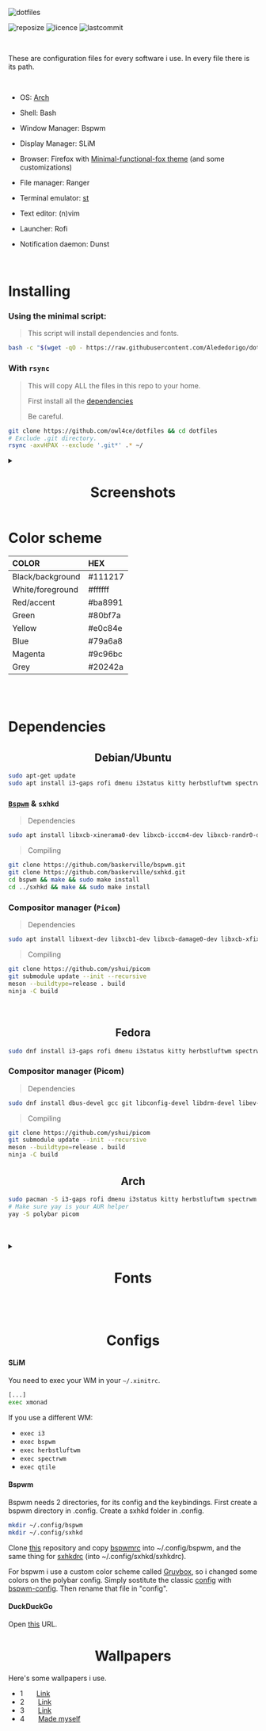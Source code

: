 ![dotfiles](https://res.cloudinary.com/dn3cdvdix/image/upload/v1609584148/dotfiles_mkcg0c.png)

![reposize](https://img.shields.io/github/repo-size/alededorigo/dotfiles?color=%2358d0f4&style=for-the-badge) ![licence](https://img.shields.io/github/license/alededorigo/dotfiles?color=%23cd58f4&style=for-the-badge) ![lastcommit](https://img.shields.io/github/last-commit/alededorigo/dotfiles?color=9ce590&style=for-the-badge)

<br>

These are configuration files for every software i use.
In every file there is its path.

<br>

* OS: [Arch](https://archlinux.org/)

* Shell: Bash

* Window Manager: Bspwm

* Display Manager: SLiM

* Browser: Firefox with [Minimal-functional-fox theme](https://github.com/mut-ex/minimal-functional-fox) (and some customizations)

* File manager: Ranger

* Terminal emulator: [st](https://st.suckless.org/)

* Text editor: (n)vim

* Launcher: Rofi

* Notification daemon: Dunst

<br>

### <h1 align="left">Installing</h1>
### Using the minimal script:
<blockquote>
This script will install dependencies and fonts.
</blockquote>

```bash
bash -c "$(wget -qO - https://raw.githubusercontent.com/Alededorigo/dotfiles/main/setup.sh)"
```

### With `rsync`
<blockquote> This will copy ALL the files in this repo to your home. 

First install all the [dependencies](#dependencies)

Be careful. </blockquote>

```bash
git clone https://github.com/owl4ce/dotfiles && cd dotfiles
# Exclude .git directory.
rsync -axvHPAX --exclude '.git*' .* ~/
```

<details >
    <summary><strong><h1 align="center">Screenshots</h1></strong></summary>
<img src="https://res.cloudinary.com/adwebsite/image/upload/v1612782415/dotfiles/screen1_yxrhl3.png">
<img src="https://i.redd.it/vmpl8ft5hnc61.png">
</details>

# Color scheme
| COLOR            | HEX       |
| :-------------   | :-------- |
| Black/background | #111217   |
| White/foreground | #ffffff      |
| Red/accent       | #ba8991   |
| Green            | #80bf7a   |
| Yellow           | #e0c84e   |
| Blue             | #79a6a8   |
| Magenta          | #9c96bc   |
| Grey             | #20242a   |

<br>
<br>

# Dependencies
###### <h2 align="center">Debian/Ubuntu</h2>
```sh
sudo apt-get update
sudo apt install i3-gaps rofi dmenu i3status kitty herbstluftwm spectrwm xmonad xmobar i3blocks lemonbar yabar dunst xterm qutebrowser vim nvim emacs nitrogen
```

### [`Bspwm`](https://github.com/baskerville/bspwm/) & `sxhkd`
> Dependencies
```sh
sudo apt install libxcb-xinerama0-dev libxcb-icccm4-dev libxcb-randr0-dev libxcb-util0-dev libxcb-ewmh-dev libxcb-keysyms1-dev libxcb-shape0-dev
```
> Compiling
```sh
git clone https://github.com/baskerville/bspwm.git
git clone https://github.com/baskerville/sxhkd.git
cd bspwm && make && sudo make install
cd ../sxhkd && make && sudo make install
```

### Compositor manager (`Picom`)
> Dependencies
```sh
sudo apt install libxext-dev libxcb1-dev libxcb-damage0-dev libxcb-xfixes0-dev libxcb-shape0-dev libxcb-render-util0-dev libxcb-render0-dev libxcb-randr0-dev libxcb-composite0-dev libxcb-image0-dev libxcb-present-dev libxcb-xinerama0-dev libxcb-glx0-dev libpixman-1-dev libdbus-1-dev libconfig-dev libgl1-mesa-dev libpcre2-dev libpcre3-dev libevdev-dev uthash-dev libev-dev libx11-xcb-dev
```
> Compiling
```sh
git clone https://github.com/yshui/picom
git submodule update --init --recursive
meson --buildtype=release . build
ninja -C build
```

<br>

###### <h2 align="center">Fedora</h2>
```sh
sudo dnf install i3-gaps rofi dmenu i3status kitty herbstluftwm spectrwm xmonad xmobar i3blocks lemonbar yabar dunst xterm qutebrowser bspwm vim nvim emacs
```

### Compositor manager (Picom)
> Dependencies
```sh
sudo dnf install dbus-devel gcc git libconfig-devel libdrm-devel libev-devel libX11-devel libX11-xcb libXext-devel libxcb-devel mesa-libGL-devel meson pcre-devel pixman-devel uthash-devel xcb-util-image-devel xcb-util-renderutil-devel xorg-x11-proto-devel
```
> Compiling
```sh
git clone https://github.com/yshui/picom
git submodule update --init --recursive
meson --buildtype=release . build
ninja -C build
```

###### <h2 align="center">Arch</h2>
```sh
sudo pacman -S i3-gaps rofi dmenu i3status kitty herbstluftwm spectrwm xmonad xmobar i3blocks lemonbar yabar dunst xterm qutebrowser bspwm vim nvim emacs
# Make sure yay is your AUR helper
yay -S polybar picom
```

<br>
<br>

<details>
  <summary><strong><h1 align="center">Fonts</h1></strong></summary>
  <br>
  These are all fonts i used in my dotfiles.

  | FONT           | UBUNTU       | FEDORA       | ARCH         |
  | :------------- | :----------: | -----------: | -----------: |
  | Fira Code      |fonts-firacode|fira-code-fonts| ttf-fira-code|
  | IBM Plex       |              |ibm-plex-sans-font| ttf-ibm-plex|
  | Source Code Pro| [Official page](https://askubuntu.com/questions/193072/how-to-use-the-adobe-source-code-pro-font)     | adobe-source-code-pro-fonts | adobe-source-code-pro-fonts |
  | Tamsyn         | [Official page](https://www.fial.com/~scott/tamsyn-font/)                                                                                                         |
</details>

<br>
<br>

### <h1 align="center">Configs</h1>

#### SLiM
You need to exec your WM in your `~/.xinitrc`.
```bash
[...]
exec xmonad
```
If you use a different WM:
* `exec i3`
* `exec bspwm`
* `exec herbstluftwm`
* `exec spectrwm`
* `exec qtile`

#### Bspwm
Bspwm needs 2 directories, for its config and the keybindings.
First create a bspwm directory in .config.
Create a sxhkd folder in .config.
```sh
mkdir ~/.config/bspwm
mkdir ~/.config/sxhkd
```
Clone [this](https://github.com/Alededorigo/dotfiles) repository and copy [bspwmrc](https://github.com/Alededorigo/dotfiles/tree/main/.config/bspwm/bspwmrc) into ~/.config/bspwm, and the same thing for [sxhkdrc](https://github.com/Alededorigo/dotfiles/tree/main/.config/sxhkd/sxhkdrc) (into ~/.config/sxhkd/sxhkdrc).

For bspwm i use a custom color scheme called [Gruvbox](https://github.com/morhetz/gruvbox), so i changed some colors on the polybar config.
Simply sostitute the classic [config](https://github.com/alededorigo/dotfiles/tree/main/.config/polybar/config) with [bspwm-config](https://github.com/alededorigo/dotfiles/tree/main/.config/polybar/config-bspwm). Then rename that file in "config".

#### DuckDuckGo
Open [this](https://duckduckgo.com/?kae=t&ks=m&kw=s&ku=1&kt=Fira+Code&km=l&k7=171a1f&kj=171a1f&k9=53e2ae&kaa=985eff&k21=171a1f&k8=ffffff&kx=985eff) URL.

### <h1 align="center">Wallpapers</h1>
Here's some wallpapers i use.

* 1 &nbsp;&nbsp;&nbsp;&nbsp;&nbsp;&nbsp;[Link](https://drive.google.com/file/d/1kl-gvq1M9MaXQU_2K9l2lkq02iIcbf5h/view)
* 2 &nbsp;&nbsp;&nbsp;&nbsp;&nbsp;&nbsp;[Link](https://drive.google.com/file/d/1kl-gvq1M9MaXQU_2K9l2lkq02iIcbf5h/view)
* 3 &nbsp;&nbsp;&nbsp;&nbsp;&nbsp;&nbsp;[Link](https://drive.google.com/file/d/1vFbB3CM1SVePuN4r_y70iTSeY65oeLUe/view)
* 4 &nbsp;&nbsp;&nbsp;&nbsp;&nbsp;&nbsp;[Made myself](https://github.com/Alededorigo/dotfiles/blob/main/walls/1.jpg)
